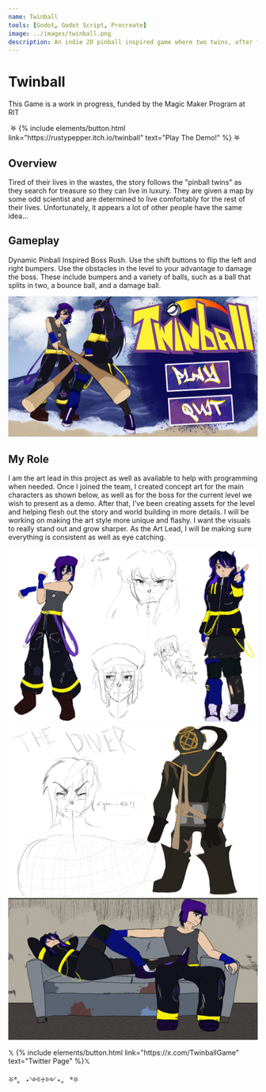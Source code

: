 ```yaml
---
name: Twinball
tools: [Godot, Godot Script, Procreate]
image: ../images/twinball.png
description: An indie 2D pinball inspired game where two twins, after finding a treasure map, decide that their miserable life must change. As it turns out, these twins aren't the only ones hunting down this treasure... [IN DEVELOPMENT]. Lead Artist. Click to learn more.
---
```

# Twinball

This Game is a work in progress, funded by the Magic Maker Program at RIT
<p class="text-center">ִ ࣪𖤐
{% include elements/button.html link="https://rustypepper.itch.io/twinball" text="Play The Demo!" %}ִ ࣪𖤐
</p>

## Overview

Tired of their lives in the wastes, the story follows the "pinball twins" as they search for treasure so they can live in luxury. They are given a map by some odd scientist and are determined to live comfortably for the rest of their lives. Unfortunately, it appears a lot of other people have the same idea...

## Gameplay

Dynamic Pinball Inspired Boss Rush. Use the shift buttons to flip the left and right bumpers. Use the obstacles in the level to your advantage to damage the boss. These include bumpers and a variety of balls, such as a ball that splits in two, a bounce ball, and a damage ball.

![preview](../images/twinball-titlescreen.png)

## My Role

I am the art lead in this project as well as available to help with programming when needed. Once I joined the team, I created concept art for the main characters as shown below, as well as for the boss for the current level we wish to present as a demo. After that, I've been creating assets for the level and helping flesh out the story and world building in more details.
I will be working on making the art style more unique and flashy. I want the visuals to really stand out and grow sharper. As the Art Lead, I will be making sure everything is consistent as well as eye catching.

![preview](../images/twinball-twins-concept.png)
![search](../images/twinball-boss-concept.png)
![preview](../images/twinball-title-concept.png)

<p class="text-center">𝕏
{% include elements/button.html link="https://x.com/TwinballGame" text="Twitter Page" %}𝕏
</p>

<p class="text-center">⛧°。 ⋆༺♱༻⋆。 °⛧</p>
